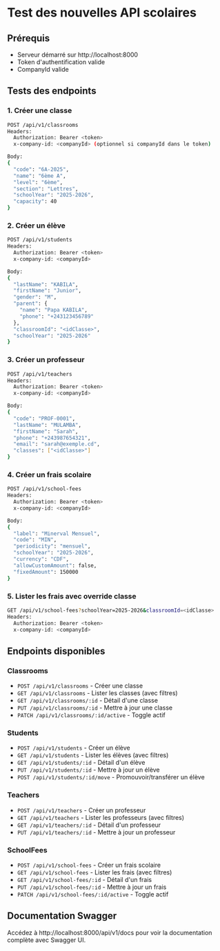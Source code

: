 # Test des nouvelles API scolaires

## Prérequis
- Serveur démarré sur http://localhost:8000
- Token d'authentification valide
- CompanyId valide

## Tests des endpoints
### 1. Créer une classe
```bash
POST /api/v1/classrooms
Headers: 
  Authorization: Bearer <token>
  x-company-id: <companyId> (optionnel si companyId dans le token)

Body:
{
  "code": "6A-2025",
  "name": "6ème A",
  "level": "6ème",
  "section": "Lettres",
  "schoolYear": "2025-2026",
  "capacity": 40
}
```

### 2. Créer un élève
```bash
POST /api/v1/students
Headers: 
  Authorization: Bearer <token>
  x-company-id: <companyId>

Body:
{
  "lastName": "KABILA",
  "firstName": "Junior",
  "gender": "M",
  "parent": {
    "name": "Papa KABILA",
    "phone": "+243123456789"
  },
  "classroomId": "<idClasse>",
  "schoolYear": "2025-2026"
}
```

### 3. Créer un professeur
```bash
POST /api/v1/teachers
Headers: 
  Authorization: Bearer <token>
  x-company-id: <companyId>

Body:
{
  "code": "PROF-0001",
  "lastName": "MULAMBA",
  "firstName": "Sarah",
  "phone": "+243987654321",
  "email": "sarah@exemple.cd",
  "classes": ["<idClasse>"]
}
```

### 4. Créer un frais scolaire
```bash
POST /api/v1/school-fees
Headers: 
  Authorization: Bearer <token>
  x-company-id: <companyId>

Body:
{
  "label": "Minerval Mensuel",
  "code": "MIN",
  "periodicity": "mensuel",
  "schoolYear": "2025-2026",
  "currency": "CDF",
  "allowCustomAmount": false,
  "fixedAmount": 150000
}
```

### 5. Lister les frais avec override classe
```bash
GET /api/v1/school-fees?schoolYear=2025-2026&classroomId=<idClasse>
Headers: 
  Authorization: Bearer <token>
  x-company-id: <companyId>
```

## Endpoints disponibles

### Classrooms
- `POST /api/v1/classrooms` - Créer une classe
- `GET /api/v1/classrooms` - Lister les classes (avec filtres)
- `GET /api/v1/classrooms/:id` - Détail d'une classe
- `PUT /api/v1/classrooms/:id` - Mettre à jour une classe
- `PATCH /api/v1/classrooms/:id/active` - Toggle actif

### Students
- `POST /api/v1/students` - Créer un élève
- `GET /api/v1/students` - Lister les élèves (avec filtres)
- `GET /api/v1/students/:id` - Détail d'un élève
- `PUT /api/v1/students/:id` - Mettre à jour un élève
- `POST /api/v1/students/:id/move` - Promouvoir/transférer un élève

### Teachers
- `POST /api/v1/teachers` - Créer un professeur
- `GET /api/v1/teachers` - Lister les professeurs (avec filtres)
- `GET /api/v1/teachers/:id` - Détail d'un professeur
- `PUT /api/v1/teachers/:id` - Mettre à jour un professeur

### SchoolFees
- `POST /api/v1/school-fees` - Créer un frais scolaire
- `GET /api/v1/school-fees` - Lister les frais (avec filtres)
- `GET /api/v1/school-fees/:id` - Détail d'un frais
- `PUT /api/v1/school-fees/:id` - Mettre à jour un frais
- `PATCH /api/v1/school-fees/:id/active` - Toggle actif

## Documentation Swagger
Accédez à http://localhost:8000/api/v1/docs pour voir la documentation complète avec Swagger UI.
